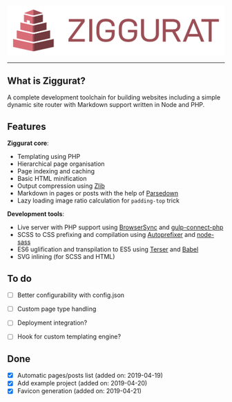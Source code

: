 ![Ziggurat logo](https://raw.githubusercontent.com/mmousawy/ziggurat/master/ziggurat-logo-type.svg?sanitize=true)

---


## What is Ziggurat?

A complete development toolchain for building websites including a simple dynamic site router with Markdown support written in Node and PHP.


## Features

**Ziggurat core**:
- Templating using PHP
- Hierarchical page organisation
- Page indexing and caching
- Basic HTML minification
- Output compression using [Zlib](https://www.php.net/manual/en/book.zlib.php)
- Markdown in pages or posts with the help of [Parsedown](https://github.com/parsedown/parsedown)
- Lazy loading image ratio calculation for `padding-top` trick

**Development tools**:
- Live server with PHP support using [BrowserSync](https://github.com/BrowserSync/browser-sync) and [gulp-connect-php](https://github.com/micahblu/gulp-connect-php)
- SCSS to CSS prefixing and compilation using [Autoprefixer](https://github.com/postcss/autoprefixer) and [node-sass](https://github.com/sass/node-sass)
- ES6 uglification and transpilation to ES5 using [Terser](https://github.com/terser-js/terser) and [Babel](https://github.com/babel/babel)
- SVG inlining (for SCSS and HTML)


## To do

- [ ] Better configurability with config.json
- [ ] Custom page type handling
- [ ] Deployment integration?
- [ ] Hook for custom templating engine?


## Done

- [x] Automatic pages/posts list (added on: 2019-04-19)
- [x] Add example project (added on: 2019-04-20)
- [x] Favicon generation (added on: 2019-04-21)
